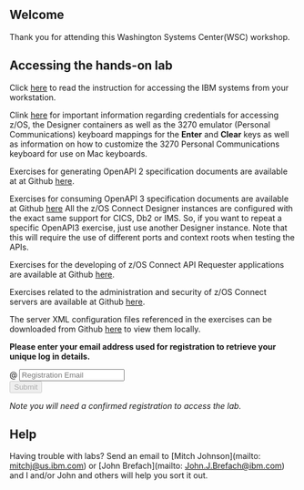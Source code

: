 <script src="https://ajax.googleapis.com/ajax/libs/jquery/3.1.0/jquery.min.js"></script>
<script src="./core-min.js"></script>
<script src="./md5-min.js"></script>
<script src="./wildfire-labs.js"></script>
<link href="https://cdn.jsdelivr.net/npm/bootstrap@5.1.0/dist/css/bootstrap.min.css" rel="stylesheet" integrity="sha384-KyZXEAg3QhqLMpG8r+8fhAXLRk2vvoC2f3B09zVXn8CA5QIVfZOJ3BCsw2P0p/We" crossorigin="anonymous">

## Welcome

Thank you for attending this Washington Systems Center(WSC) workshop. 

## Accessing the hands-on lab

Click [here](https://github.com/emitchj/WSC-zVA-Registation/blob/gh-pages/Remote%20Lab%20System%20Connection%20Instructions.pdf) to read the instruction for accessing the IBM systems from your workstation.

Clink [here](https://github.com/ibm-wsc/zCONNEE-Wildfire-Workshop/blob/master/OpenAPI2/Important-Read%20Me.pdf) for important information regarding credentials for accessing z/OS, the Designer containers as well as the 3270 emulator (Personal Communications) keyboard mappings for the **Enter** and **Clear** keys as well as information on how to customize the 3270 Personal Communications keyboard for use on Mac keyboards.

Exercises for generating OpenAPI 2 specification documents are available at at Github [here](https://github.com/ibm-wsc/zCONNEE-Wildfire-Workshop/tree/master/OpenAPI2).

Exercises for consuming OpenAPI 3 specification documents are available  at Github [here](https://github.com/ibm-wsc/zCONNEE-Wildfire-Workshop/tree/master/OpenAPI3) All the z/OS Connect Designer instances are configured with the exact same support for CICS, Db2 or IMS. So, if you want to repeat a specific OpenAPI3 exercise, just use another Designer instance. Note that this will require the use of different ports and context roots when testing the APIs.

Exercises for the developing of z/OS Connect API Requester applications are available at Github [here](https://github.com/ibm-wsc/zCONNEE-Wildfire-Workshop/tree/master/APIRequesters).

Exercises related to the administration and security of z/OS Connect servers are available at Github [here](https://github.com/ibm-wsc/zCONNEE-Wildfire-Workshop/tree/master/AdminSecurity).

The server XML configuration files referenced in the exercises can be downloaded from Github [here](https://github.com/ibm-wsc/zCONNEE-Wildfire-Workshop/tree/master/AdminSecurity) to view them locally.


**Please enter your email address used for registration to retrieve your unique log in details.**

<form onsubmit="return false;">
<div class="input-group mb-3 col-6">
<span class="input-group-text" id="basic-addon1">@</span>
<input type="email" class="form-control" placeholder="Registration Email" aria-label="Email" aria-describedby="basic-addon1" id="registration-email" maxlength="50" required oninput="validate();">
</div>
<div class="col-6">
<button id="btn-submit" class="btn btn-primary" type="submit" onclick="getLab(document.getElementById('registration-email').value)" disabled>Submit</button>
</div>
</form>
<div id="lab" class=".container .text-monospace">
<em>Note you will need a confirmed registration to access the lab.</em>
</div>

## Help 
Having trouble with labs? Send an email to [Mitch Johnson](mailto: mitchj@us.ibm.com) or [John Brefach](mailto: John.J.Brefach@ibm.com)  and I and/or John and others will help you sort it out.

